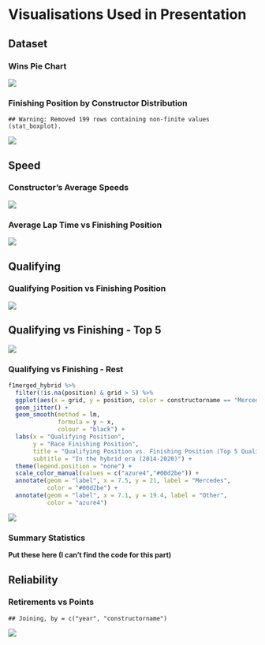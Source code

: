 Visualisations Used in Presentation
================

## Dataset

### Wins Pie Chart

![](PlotBank_files/figure-gfm/race-wins-by-constructor-1.png)<!-- -->

### Finishing Position by Constructor Distribution

    ## Warning: Removed 199 rows containing non-finite values (stat_boxplot).

![](PlotBank_files/figure-gfm/finishing-position-by-constructor-1.png)<!-- -->

## Speed

### Constructor’s Average Speeds

![](PlotBank_files/figure-gfm/constructor-average-speeds-1.png)<!-- -->

### Average Lap Time vs Finishing Position

![](PlotBank_files/figure-gfm/lap-time-vs-finishing-position-1.png)<!-- -->

## Qualifying

### Qualifying Position vs Finishing Position

![](PlotBank_files/figure-gfm/qualifying-vs-finishing-1.png)<!-- -->

## Qualifying vs Finishing - Top 5

![](PlotBank_files/figure-gfm/qualifying-vs-finishing-top-5-1.png)<!-- -->

### Qualifying vs Finishing - Rest

``` r
f1merged_hybrid %>%
  filter(!is.na(position) & grid > 5) %>%
  ggplot(aes(x = grid, y = position, color = constructorname == "Mercedes")) +
  geom_jitter() +
  geom_smooth(method = lm,
              formula = y ~ x,
              colour = "black") +
  labs(x = "Qualifying Position",
       y = "Race Finishing Position",
       title = "Qualifying Position vs. Finishing Position (Top 5 Qualifiers)",
       subtitle = "In the hybrid era (2014-2020)") +
  theme(legend.position = "none") +
  scale_color_manual(values = c("azure4","#00d2be")) +
  annotate(geom = "label", x = 7.5, y = 21, label = "Mercedes", 
           color = "#00d2be") +
  annotate(geom = "label", x = 7.1, y = 19.4, label = "Other", 
           color = "azure4")
```

![](PlotBank_files/figure-gfm/qualifying-vs-finishing-rest-1.png)<!-- -->

### Summary Statistics

**Put these here (I can’t find the code for this part)**

## Reliability

### Retirements vs Points

    ## Joining, by = c("year", "constructorname")

![](PlotBank_files/figure-gfm/retirements-vs-points-1.png)<!-- -->
